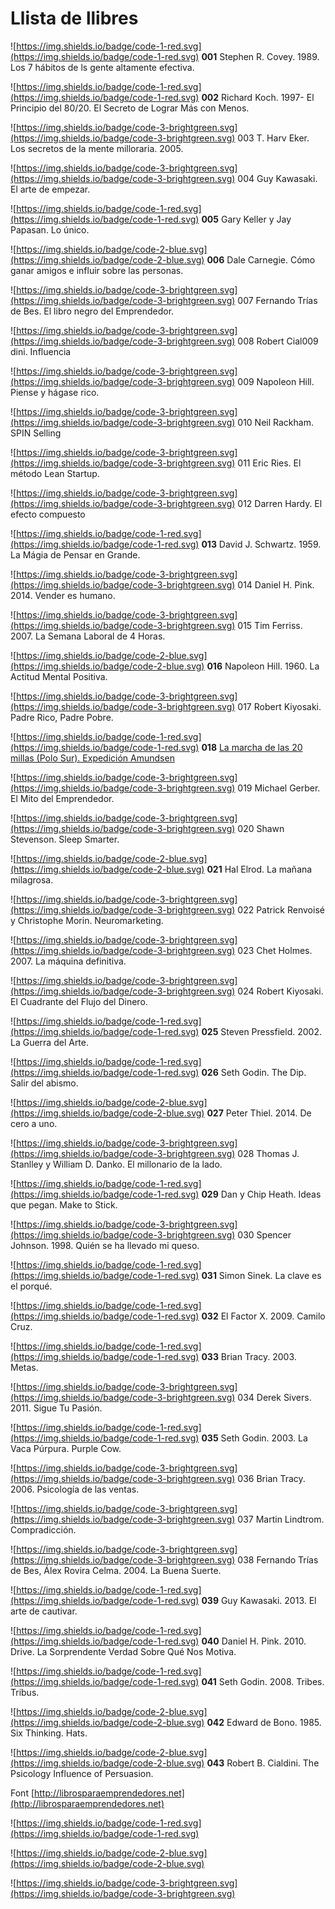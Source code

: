 # Llista de llibres


![https://img.shields.io/badge/code-1-red.svg](https://img.shields.io/badge/code-1-red.svg) **001** Stephen R. Covey. 1989. Los 7 hábitos de ls gente altamente efectiva.

![https://img.shields.io/badge/code-1-red.svg](https://img.shields.io/badge/code-1-red.svg) **002** Richard Koch. 1997- El Principio del 80/20. El Secreto de Lograr Más con Menos.

![https://img.shields.io/badge/code-3-brightgreen.svg](https://img.shields.io/badge/code-3-brightgreen.svg) 003 T. Harv Eker. Los secretos de la mente milloraria. 2005.

![https://img.shields.io/badge/code-3-brightgreen.svg](https://img.shields.io/badge/code-3-brightgreen.svg) 004 Guy Kawasaki. El arte de empezar.

![https://img.shields.io/badge/code-1-red.svg](https://img.shields.io/badge/code-1-red.svg) **005** Gary Keller y Jay Papasan. Lo único.

![https://img.shields.io/badge/code-2-blue.svg](https://img.shields.io/badge/code-2-blue.svg) **006** Dale Carnegie. Cómo ganar amigos e influir sobre las personas.

![https://img.shields.io/badge/code-3-brightgreen.svg](https://img.shields.io/badge/code-3-brightgreen.svg) 007 Fernando Trías de Bes. El libro negro del Emprendedor.

![https://img.shields.io/badge/code-3-brightgreen.svg](https://img.shields.io/badge/code-3-brightgreen.svg) 008 Robert Cial009 dini. Influencia

![https://img.shields.io/badge/code-3-brightgreen.svg](https://img.shields.io/badge/code-3-brightgreen.svg) 009 Napoleon Hill. Piense y hágase rico.

![https://img.shields.io/badge/code-3-brightgreen.svg](https://img.shields.io/badge/code-3-brightgreen.svg) 010 Neil Rackham. SPIN Selling

![https://img.shields.io/badge/code-3-brightgreen.svg](https://img.shields.io/badge/code-3-brightgreen.svg) 011 Eric Ries. El método Lean Startup.

![https://img.shields.io/badge/code-3-brightgreen.svg](https://img.shields.io/badge/code-3-brightgreen.svg) 012 Darren Hardy. El efecto compuesto

![https://img.shields.io/badge/code-1-red.svg](https://img.shields.io/badge/code-1-red.svg) **013** David J. Schwartz. 1959. La Mágia de Pensar en Grande.

![https://img.shields.io/badge/code-3-brightgreen.svg](https://img.shields.io/badge/code-3-brightgreen.svg) 014 Daniel H. Pink. 2014. Vender es humano.

![https://img.shields.io/badge/code-3-brightgreen.svg](https://img.shields.io/badge/code-3-brightgreen.svg) 015 Tim Ferriss. 2007. La Semana Laboral de 4 Horas.

![https://img.shields.io/badge/code-2-blue.svg](https://img.shields.io/badge/code-2-blue.svg) **016** Napoleon Hill. 1960. La Actitud Mental Positiva.

![https://img.shields.io/badge/code-3-brightgreen.svg](https://img.shields.io/badge/code-3-brightgreen.svg) 017 Robert Kiyosaki. Padre Rico, Padre Pobre.

![https://img.shields.io/badge/code-1-red.svg](https://img.shields.io/badge/code-1-red.svg) **018** [La marcha de las 20 millas (Polo Sur). Expedición Amundsen](https://es.wikipedia.org/wiki/Expedici%C3%B3n_Amundsen)

![https://img.shields.io/badge/code-3-brightgreen.svg](https://img.shields.io/badge/code-3-brightgreen.svg) 019 Michael Gerber. El Mito del Emprendedor.

![https://img.shields.io/badge/code-3-brightgreen.svg](https://img.shields.io/badge/code-3-brightgreen.svg) 020 Shawn Stevenson. Sleep Smarter.

![https://img.shields.io/badge/code-2-blue.svg](https://img.shields.io/badge/code-2-blue.svg) **021** Hal Elrod. La mañana milagrosa.

![https://img.shields.io/badge/code-3-brightgreen.svg](https://img.shields.io/badge/code-3-brightgreen.svg) 022 Patrick Renvoisé y Christophe Morin. Neuromarketing.

![https://img.shields.io/badge/code-3-brightgreen.svg](https://img.shields.io/badge/code-3-brightgreen.svg) 023 Chet Holmes. 2007. La máquina definitiva.

![https://img.shields.io/badge/code-3-brightgreen.svg](https://img.shields.io/badge/code-3-brightgreen.svg) 024 Robert Kiyosaki. El Cuadrante del Flujo del Dinero.

![https://img.shields.io/badge/code-1-red.svg](https://img.shields.io/badge/code-1-red.svg) **025** Steven Pressfield. 2002. La Guerra del Arte.

![https://img.shields.io/badge/code-1-red.svg](https://img.shields.io/badge/code-1-red.svg) **026** Seth Godin. The Dip. Salir del abismo.

![https://img.shields.io/badge/code-2-blue.svg](https://img.shields.io/badge/code-2-blue.svg) **027** Peter Thiel. 2014. De cero a uno.

![https://img.shields.io/badge/code-3-brightgreen.svg](https://img.shields.io/badge/code-3-brightgreen.svg) 028 Thomas J. Stanlley y William D. Danko. El millonario de la lado.

![https://img.shields.io/badge/code-1-red.svg](https://img.shields.io/badge/code-1-red.svg) **029** Dan y Chip Heath. Ideas que pegan. Make to Stick.

![https://img.shields.io/badge/code-3-brightgreen.svg](https://img.shields.io/badge/code-3-brightgreen.svg) 030 Spencer Johnson. 1998. Quién se ha llevado mi queso.

![https://img.shields.io/badge/code-1-red.svg](https://img.shields.io/badge/code-1-red.svg) **031** Simon Sinek. La clave es el porqué.

![https://img.shields.io/badge/code-1-red.svg](https://img.shields.io/badge/code-1-red.svg) **032** El Factor X. 2009. Camilo Cruz.

![https://img.shields.io/badge/code-1-red.svg](https://img.shields.io/badge/code-1-red.svg) **033** Brian Tracy. 2003. Metas.

![https://img.shields.io/badge/code-3-brightgreen.svg](https://img.shields.io/badge/code-3-brightgreen.svg) 034 Derek Sivers. 2011. Sigue Tu Pasión.

![https://img.shields.io/badge/code-1-red.svg](https://img.shields.io/badge/code-1-red.svg) **035** Seth Godin. 2003. La Vaca Púrpura. Purple Cow.

![https://img.shields.io/badge/code-3-brightgreen.svg](https://img.shields.io/badge/code-3-brightgreen.svg) 036 Brian Tracy. 2006. Psicología de las ventas.

![https://img.shields.io/badge/code-3-brightgreen.svg](https://img.shields.io/badge/code-3-brightgreen.svg) 037 Martin Lindtrom. Compradicción.

![https://img.shields.io/badge/code-3-brightgreen.svg](https://img.shields.io/badge/code-3-brightgreen.svg) 038 Fernando Trías de Bes, Álex Rovira Celma. 2004. La Buena Suerte.

![https://img.shields.io/badge/code-1-red.svg](https://img.shields.io/badge/code-1-red.svg) **039** Guy Kawasaki. 2013. El arte de cautivar.

![https://img.shields.io/badge/code-1-red.svg](https://img.shields.io/badge/code-1-red.svg) **040** Daniel H. Pink. 2010. Drive. La Sorprendente Verdad Sobre Qué Nos Motiva.

![https://img.shields.io/badge/code-1-red.svg](https://img.shields.io/badge/code-1-red.svg) **041** Seth Godin. 2008. Tribes. Tribus.

![https://img.shields.io/badge/code-2-blue.svg](https://img.shields.io/badge/code-2-blue.svg) **042** Edward de Bono. 1985. Six Thinking. Hats.

![https://img.shields.io/badge/code-2-blue.svg](https://img.shields.io/badge/code-2-blue.svg) **043** Robert B. Cialdini. The Psicology Influence of Persuasion.

Font [http://librosparaemprendedores.net](http://librosparaemprendedores.net)


![https://img.shields.io/badge/code-1-red.svg](https://img.shields.io/badge/code-1-red.svg)

![https://img.shields.io/badge/code-2-blue.svg](https://img.shields.io/badge/code-2-blue.svg)

![https://img.shields.io/badge/code-3-brightgreen.svg](https://img.shields.io/badge/code-3-brightgreen.svg)

